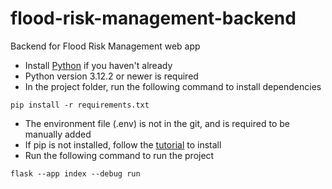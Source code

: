 # flood-risk-management-backend
 Backend for Flood Risk Management web app

- Install [Python](https://www.python.org/downloads/) if you haven't already
- Python version 3.12.2 or newer is required
- In the project folder, run the following command to install dependencies
```
pip install -r requirements.txt
```

- The environment file (.env) is not in the git, and is required to be manually added
- If pip is not installed, follow the [tutorial](https://pip.pypa.io/en/stable/installation/) to install
- Run the following command to run the project
```
flask --app index --debug run
```
